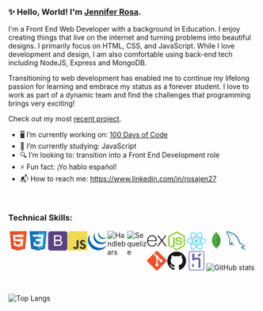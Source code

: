 ### ✨ Hello, World! I'm <a href="https://rosajen27.github.io">Jennifer Rosa</a>.

I'm a Front End Web Developer with a background in Education. I enjoy creating things that live on the internet and turning problems into beautiful designs. I primarily focus on HTML, CSS, and JavaScript. While I love development and design, I am also comfortable using back-end tech including NodeJS, Express and MongoDB.

Transitioning to web development has enabled me to continue my lifelong passion for learning and embrace my status as a forever student. I love to work as part of a dynamic team and find the challenges that programming brings very exciting!

Check out my most <a href="https://github.com/rosajen27/bankist">recent project</a>.

- 🖥️ I’m currently working on: <a href="https://github.com/rosajen27/100-days-of-code/blob/master/log.md">100 Days of Code</a>
- 🌱 I’m currently studying: JavaScript
- 🔍 I’m looking to: transition into a Front End Development role
- ⚡ Fun fact: ¡Yo hablo español!
- 📬 How to reach me: https://www.linkedin.com/in/rosajen27

<br>

### Technical Skills:
<img align="left" alt="HTML5" width="40px" src="https://github.com/devicons/devicon/blob/master/icons/html5/html5-original.svg">
<img align="left" alt="CSS3" width="40px" src="https://github.com/devicons/devicon/blob/master/icons/css3/css3-original.svg">
<img align="left" alt="Bootstrap" width="40px" src="https://github.com/devicons/devicon/blob/master/icons/bootstrap/bootstrap-plain.svg">
<img align="left" alt="JavaScript" width="40px" src="https://github.com/devicons/devicon/blob/master/icons/javascript/javascript-original.svg">
<img align="left" alt="JQuery" width="40px" src="https://github.com/devicons/devicon/blob/master/icons/jquery/jquery-original.svg">
<img align="left" alt="Handlebars" width="40px" src="https://www.vectorlogo.zone/logos/handlebarsjs/handlebarsjs-icon.svg">
<img align="left" alt="Sequelize" width="40px" src="https://www.vectorlogo.zone/logos/sequelizejs/sequelizejs-icon.svg">
<img align="left" alt="Express" width="40px" src="https://github.com/devicons/devicon/blob/master/icons/express/express-original.svg">
<img align="left" alt="Node" width="40px" src="https://github.com/devicons/devicon/blob/master/icons/nodejs/nodejs-original.svg">
<img align="left" alt="React" width="40px" src="https://github.com/devicons/devicon/blob/master/icons/react/react-original.svg">
<img align="left" alt="MongoDB" width="40px" src="https://github.com/devicons/devicon/blob/master/icons/mongodb/mongodb-original.svg">
<img align="left" alt="MySQL" width="40px" src="https://github.com/devicons/devicon/blob/master/icons/mysql/mysql-original.svg">
<img align="left" alt="Git" width="40px" src="https://github.com/devicons/devicon/blob/master/icons/git/git-original.svg">
<img align="left" alt="GitHub" width="40px" src="https://github.com/devicons/devicon/blob/master/icons/github/github-original.svg">
<img align="left" alt="Heroku" width="40px" src="https://github.com/devicons/devicon/blob/master/icons/heroku/heroku-original.svg">

<br><br><br>

![GitHub stats](https://github-readme-stats.vercel.app/api?username=rosajen27)

<br>

![Top Langs](https://github-readme-stats.vercel.app/api/top-langs/?username=rosajen27&layout=compact)
